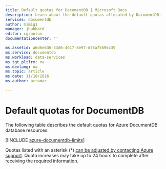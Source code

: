 ```yaml
---
title: Default quotas for DocumentDB | Microsoft Docs
description: Learn about the default quotas allocated by DocumentDB.
services: documentdb
author: mimig1
manager: jhubbard
editor: cgronlun
documentationcenter: ''

ms.assetid: a6d6e636-33d6-4617-8e97-d78a75696c39
ms.service: documentdb
ms.workload: data-services
ms.tgt_pltfrm: na
ms.devlang: na
ms.topic: article
ms.date: 11/18/2016
ms.author: arramac

---
```

# Default quotas for DocumentDB
The following table describes the default quotas for Azure DocumentDB database resources. 

[!INCLUDE [azure-documentdb-limits](../../includes/azure-documentdb-limits.md)]

Quotas listed with an asterisk (*) [can be adjusted by contacting Azure support](documentdb-increase-limits.md). Quota increases may take up to 24 hours to complete after receiving the required information. 

